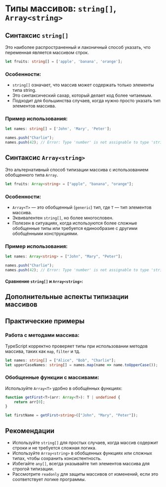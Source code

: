 # Типы массивов: `string[]`, `Array<string>`

## Синтаксис `string[]`

Это наиболее распространенный и лаконичный способ указать, что переменная является массивом строк.

```ts
let fruits: string[] = ['apple', 'banana', 'orange'];
```

### Особенности:

* `string[]` означает, что массив может содержать только элементы типа string.
* Это синтаксический сахар, который делает код более читаемым.
* Подходит для большинства случаев, когда нужно просто указать тип элементов массива.

### Пример использования:

```ts
let names: string[] = ['John', 'Mary', 'Peter'];

names.push("Charlie");
names.push(42); // Error: Type 'number' is not assignable to type 'string'.
```

## Синтаксис `Array<string>`

Это альтернативный способ типизации массива с использованием обобщенного типа `Array`.

```ts
let fruits: Array<string> = ["apple", "banana", "orange"];
```

### Особенности:

* `Array<T>` — это обобщенный (`generic`) тип, где `T` — тип элементов массива.
* Эквивалентен `string[]`, но более многословен.
* Полезен в ситуациях, когда используются более сложные обобщенные типы или требуется единообразие с другими обобщёнными
  конструкциями.

### Пример использования:

```ts
let names: Array<string> = ["John", "Mary", "Peter"];

names.push("Charlie");
names.push(42); // Error: Type 'number' is not assignable to type 'string'.
```

#### Сравнение `string[]` и `Array<string>`:

## Дополнительные аспекты типизации массивов

## Практические примеры

### Работа с методами массива:

TypeScript корректно проверяет типы при использовании методов массива, таких как `map`, `filter` и тд.

```ts
let names: string[] = ["Alice", "Bob", "Charlie"];
let upperCaseNames: string[] = names.map(name => name.toUpperCase());
```

### Обобщенные функции с массивами:

Используйте `Array<T>` удобно в обобщённых функциях:

```ts
function getFirst<T>(arr: Array<T>): T | undefined {
    return arr[0];
}

let firstName = getFirst<string>(["John", "Mary", "Peter"]);
```

## Рекомендации

* Используйте `string[]` для простых случаев, когда массив содержит строки и не требуется сложная логика.
* Используйте `Array<string>` в обобщенных функциях или сложных типах, чтобы сохранить консистентность.
* Избегайте `any[]`, всегда указывайте тип элементов массива для строгой типизации.
* Рассмотрите `readonly` для защиты массивов от изменений, если это соответствует логике программы.